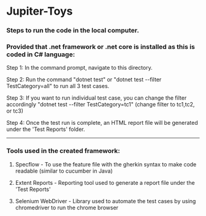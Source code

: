# Jupiter-Toys
### Steps to run the code in the local computer.
### Provided that .net framework or .net core is installed as this is coded in C# language:

Step 1: In the command prompt, navigate to this directory.

Step 2: Run the command "dotnet test" or "dotnet test --filter TestCategory=all" to run all 3 test cases.

Step 3: If you want to run individual test case, you can change the filter accordingly "dotnet test --filter TestCategory=tc1" (change filter to tc1,tc2, or tc3)

Step 4: Once the test run is complete, an HTML report file will be generated under the 'Test Reports' folder.

 __________________________________________________________________________________________________________________________________
### Tools used in the created framework:
1. Specflow - To use the feature file with the gherkin syntax to make code readable (similar to cucumber in Java)

2. Extent Reports - Reporting tool used to generate a report file under the 'Test Reports'

3. Selenium WebDriver - Library used to automate the test cases by using chromedriver to run the chrome browser
